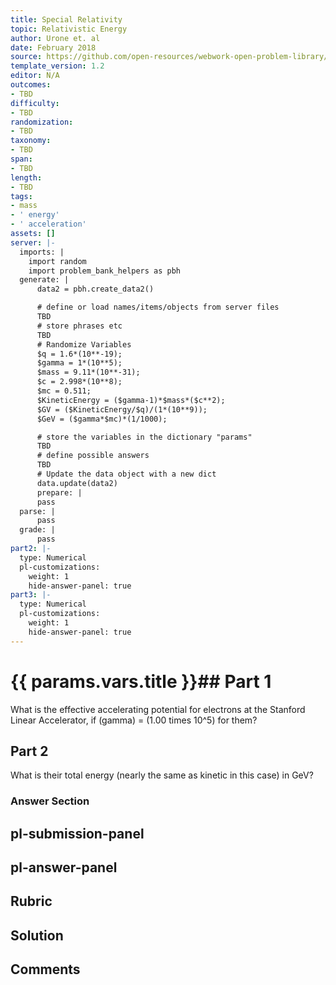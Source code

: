 ```yaml
---
title: Special Relativity
topic: Relativistic Energy
author: Urone et. al
date: February 2018
source: https://github.com/open-resources/webwork-open-problem-library/tree/master/Contrib/BrockPhysics/College_Physics_Urone/28.Special_Relativity/28-06.Relativistic_Energy/NU_U17-28-06-020.pg
template_version: 1.2
editor: N/A
outcomes:
- TBD
difficulty:
- TBD
randomization:
- TBD
taxonomy:
- TBD
span:
- TBD
length:
- TBD
tags:
- mass
- ' energy'
- ' acceleration'
assets: []
server: |-
  imports: |
    import random
    import problem_bank_helpers as pbh
  generate: |
      data2 = pbh.create_data2()

      # define or load names/items/objects from server files
      TBD
      # store phrases etc
      TBD
      # Randomize Variables
      $q = 1.6*(10**-19);
      $gamma = 1*(10**5);
      $mass = 9.11*(10**-31);
      $c = 2.998*(10**8);
      $mc = 0.511;
      $KineticEnergy = ($gamma-1)*$mass*($c**2);
      $GV = ($KineticEnergy/$q)/(1*(10**9));
      $GeV = ($gamma*$mc)*(1/1000);

      # store the variables in the dictionary "params"
      TBD
      # define possible answers
      TBD
      # Update the data object with a new dict
      data.update(data2)
      prepare: |
      pass
  parse: |
      pass
  grade: |
      pass
part2: |-
  type: Numerical
  pl-customizations:
    weight: 1
    hide-answer-panel: true
part3: |-
  type: Numerical
  pl-customizations:
    weight: 1
    hide-answer-panel: true
---
```


# {{ params.vars.title }}## Part 1 
What is the effective accelerating potential for electrons at the Stanford Linear Accelerator, if (gamma) = (1.00 times 10^5) for them? 
## Part 2 
What is their total energy (nearly the same as kinetic in this case) in GeV? 


### Answer Section 


## pl-submission-panel 


## pl-answer-panel 


## Rubric 


## Solution 


## Comments 


